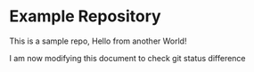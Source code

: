 # Example Repository
This is a sample repo, Hello from another World!

I am now modifying this document to check git status difference
